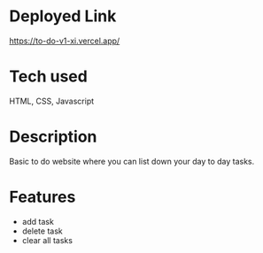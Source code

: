 # Deployed Link

https://to-do-v1-xi.vercel.app/

# Tech used

HTML, CSS, Javascript

# Description

Basic to do website where you can list down your day to day tasks. 

# Features 
- add task
- delete task
- clear all tasks
